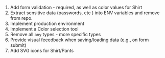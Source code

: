 1. Add form validation - required, as well as color values for Shirt
2. Extract sensitive data (passwords, etc ) into ENV variables and remove from repo.
3. Implement production environment
4. Implement a Color selection tool
5. Remove all `any` types - more specific types
6. Provide visual feeedback when saving/loading data (e.g., on form submit)
7. Add SVG icons for Shirt/Pants
